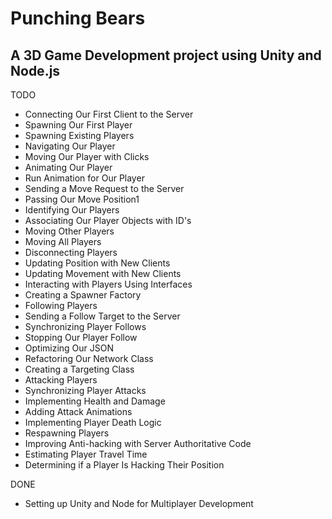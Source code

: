 # Punching Bears

## A 3D Game Development project using Unity and Node.js

TODO
- Connecting Our First Client to the Server
- Spawning Our First Player
- Spawning Existing Players
- Navigating Our Player
- Moving Our Player with Clicks
- Animating Our Player
- Run Animation for Our Player
- Sending a Move Request to the Server
- Passing Our Move Position1
- Identifying Our Players
- Associating Our Player Objects with ID's
- Moving Other Players
- Moving All Players
- Disconnecting Players
- Updating Position with New Clients
- Updating Movement with New Clients
- Interacting with Players Using Interfaces
- Creating a Spawner Factory
- Following Players
- Sending a Follow Target to the Server
- Synchronizing Player Follows
- Stopping Our Player Follow
- Optimizing Our JSON
- Refactoring Our Network Class
- Creating a Targeting Class
- Attacking Players
- Synchronizing Player Attacks
- Implementing Health and Damage
- Adding Attack Animations
- Implementing Player Death Logic
- Respawning Players
- Improving Anti-hacking with Server Authoritative Code
- Estimating Player Travel Time
- Determining if a Player Is Hacking Their Position

DONE
- Setting up Unity and Node for Multiplayer Development
